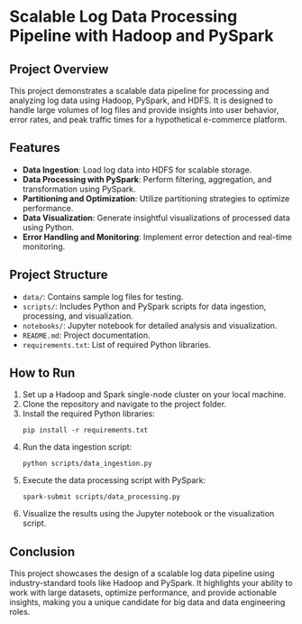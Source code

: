 # Scalable Log Data Processing Pipeline with Hadoop and PySpark

## Project Overview
This project demonstrates a scalable data pipeline for processing and analyzing log data using Hadoop, PySpark, and HDFS. It is designed to handle large volumes of log files and provide insights into user behavior, error rates, and peak traffic times for a hypothetical e-commerce platform.

## Features
- **Data Ingestion**: Load log data into HDFS for scalable storage.
- **Data Processing with PySpark**: Perform filtering, aggregation, and transformation using PySpark.
- **Partitioning and Optimization**: Utilize partitioning strategies to optimize performance.
- **Data Visualization**: Generate insightful visualizations of processed data using Python.
- **Error Handling and Monitoring**: Implement error detection and real-time monitoring.

## Project Structure
- `data/`: Contains sample log files for testing.
- `scripts/`: Includes Python and PySpark scripts for data ingestion, processing, and visualization.
- `notebooks/`: Jupyter notebook for detailed analysis and visualization.
- `README.md`: Project documentation.
- `requirements.txt`: List of required Python libraries.

## How to Run
1. Set up a Hadoop and Spark single-node cluster on your local machine.
2. Clone the repository and navigate to the project folder.
3. Install the required Python libraries:
    ```
    pip install -r requirements.txt
    ```
4. Run the data ingestion script:
    ```
    python scripts/data_ingestion.py
    ```
5. Execute the data processing script with PySpark:
    ```
    spark-submit scripts/data_processing.py
    ```
6. Visualize the results using the Jupyter notebook or the visualization script.

## Conclusion
This project showcases the design of a scalable log data pipeline using industry-standard tools like Hadoop and PySpark. It highlights your ability to work with large datasets, optimize performance, and provide actionable insights, making you a unique candidate for big data and data engineering roles.
